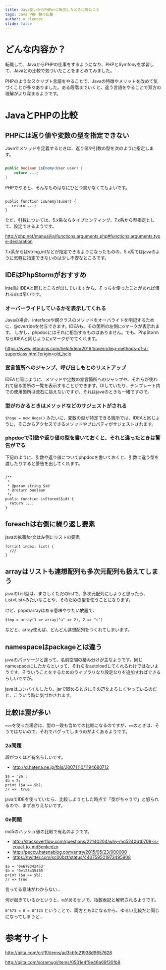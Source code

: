 ```yaml
---
title: Java使いからPHPerに転向したときに得たこと
tags: Java PHP 移行応援
author: n_slender
slide: false
---
```


# どんな内容か？

転職して、JavaからPHPの仕事をするようになり、PHPとSymfonyを学習して、Javaとの比較で気づいたことをまとめてみました。

PHPのようなスクリプト言語をやることで、Javaの特徴やメリットを改めて気づくことが多々ありました。ある段階までいくと、違う言語をやることで双方の理解がより深まるようです。

# JavaとPHPの比較

## PHPには返り値や変数の型を指定できない

Javaでメソッドを定義するときは、返り値や引数の型を次のように指定します。

```Sample.java

public boolean isEnemy(User user) {
    return ...;
}

```

PHPでやると、そんなものはなにひとつ書かなくてもよいです。

```Sample.php

public function isEnemy($user) {
   return ...;
}

```

ただ、引数については、5.x系ならタイプヒンティング、7.x系から型指定として、設定できるようです。

http://php.net/manual/ja/functions.arguments.php#functions.arguments.type-declaration

7.x系からはstring,intなどが指定できるようになったものの、5.x系ではjavaのように気軽に指定できないのは少し不安なところです。

## IDEはPhpStormがおすすめ

IntelliJ IDEAと同じところが出していますから、そっちを使ったことがあれば慣れるのは早いです。

### オーバーライドしているかを表示してくれる

Javaの場合、interfaceや親クラスのメソッドをオーバライドを明記するために、@overrideを付与できます。IDEAも、その箇所の左側にoマークが表示れます。
しかし、phpdocにはそれに相当するものはありません。でも、PhpStormならIDEAと同じようにoマークがでてくれます。

https://www.jetbrains.com/help/idea/2016.1/overriding-methods-of-a-superclass.html?origin=old_help

### 宣言箇所へのジャンプ、呼び出しもとのリストアップ

IDEAと同じように、メソッドや定数の宣言箇所へのジャンプや、それらが使われて居る箇所の一覧を表示することができます。DIしていたり、テンプレート内での使用箇所は流石に拾えないですが、それはjavaのときも一緒ですので。

### 型がわかるときはメソッドなどのサジェストがされる

`$hoge = new Hoge()` みたいに、変数の型が特定できる箇所では、IDEAと同じように、そこからアクセスできるメソッドやプロパティがサジェストされます。

### phpdocで引数や返り値の型を書いておくと、それと違ったときは警告がでる

下記のように、引数や返り値についてphpdocを書いておくと、引数に違う型を渡したりすると警告を出してくれます。

```Sample2.php

/**
 *
 * @param string $id
 * @return boolean
 */
public function isStored($id) {
  return ...;
}

```

## foreachは右側に繰り返し要素

javaの拡張for文は左側にリストの要素

```
for(int index: list) {
  ///
}

```

## arrayはリストも連想配列も多次元配列も扱えてしまう

javaのList型は、まさしくただのlistで、多次元配列にしようと思ったら、List<List<A>>みたいなことや、そのための型を使うことになります。

けど、phpのarrayはある意味やりたい放題で、

```
$tmp = array(1 => array("a" => 2), 2 => "c")
```

などと、array使えば、どんどん連想配列をつくれてしまいます。

## namespaceはpackageとは違う

javaのパッケージと違って、名前空間の棲み分けが主なようです。同じnamespaceにしたからといって、それらをautoloadしてくれるわけではないようです。そういうことをするためのライブラリなり設定なりを追加すればできるらしいですが。

javaはコンパイルしたり、jarで固めるときにその辺をよろしくやっているのだと、こういう時に気づかされます。

## 比較は罠が多い

`===`を使った場合は、型の一致も含めての比較になるのですが、`==`のときは、そうではないので、それでバグってしまうのがよくあるようです。


### 2a問題

超がつくほど有名らしいです。

- http://d.hatena.ne.jp/fbis/20071110/1194680712

```
$a = '2a';
$b = 2;
print ($a == $b);
// =>  true 
```

javaでIDEを使っていたら、比較しようとした時点で「型がちゃうで」と怒られるので、まずありえないです。

### 0e問題

md5のハッシュ値の比較で有名のようです。

- http://stackoverflow.com/questions/22140204/why-md5240610708-is-equal-to-md5qnkcdzo
- http://peccu.hatenablog.com/entry/2015/05/23/000000
- https://twitter.com/sc00bzt/status/440759501973495808

```
$a = '0e678342453'
$b = '0e123435465'
print ($a == $b);
// => true
```

言ってる意味がわからない... 

何が起きているかというと、eがあるせいで、指数表記と解釈されるようです。

`0^673 = 0 = 0^123` ということで、両方とも0になるから、ゆるい比較だと同じになってしまうと...


# 参考サイト

http://qiita.com/crifff/items/ad3cbfc21938d9657628

http://qiita.com/soramugi/items/0501e4f9e46a69f30fb8

